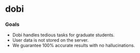 # dobi



### Goals

- Dobi handles tedious tasks for graduate students.
- User data is not stored on the server.
- We guarantee 100% accurate results with no hallucinations.
